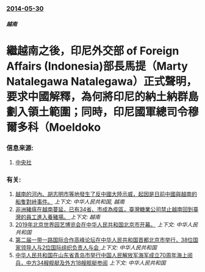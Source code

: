 ### [2014-05-30](/news/2014/05/30/index.md)

##### 越南
# 繼越南之後，印尼外交部 of Foreign Affairs (Indonesia)部長馬提（Marty Natalegawa Natalegawa）正式聲明，要求中國解釋，為何將印尼的納土納群島劃入領土範圍；同時，印尼國軍總司令穆爾多科（Moeldoko 




### 信息来源:

1. [中央社](http://www.cna.com.tw/news/aopl/201405300219-1.aspx)

### 有关:

1. [ 越南的河內、胡志明市等地發生了反中國大陸示威，起因是日前中國與越南的船隻對峙事件。](/news/2014/05/11/越南的河內-胡志明市等地發生了反中國大陸示威-起因是日前中國與越南的船隻對峙事件.md) _上下文: 中华人民共和国, 越南_
2. [非洲豬瘟在越南蔓延，已有34省、市成為疫區，臺灣糖業公司禁止越南回到臺灣的員工進入養豬場。 ](/news/2019/05/18/非洲豬瘟在越南蔓延-已有34省-市成為疫區-臺灣糖業公司禁止越南回到臺灣的員工進入養豬場.md) _上下文: 越南_
3. [2019年北京世界园艺博览会在中华人民共和国北京市开幕。](/news/2019/04/29/2019年北京世界园艺博览会在中华人民共和国北京市开幕.md) _上下文: 中华人民共和国_
4. [第二届一带一路国际合作高峰论坛在中华人民共和国首都北京市举行，38位国家领导人与2位国际组织负责人与会 ](/news/2019/04/25/第二届一带一路国际合作高峰论坛在中华人民共和国首都北京市举行-38位国家领导人与2位国际组织负责人与会.md) _上下文: 中华人民共和国_
5. [中华人民共和国在山东省青岛市举行中国人民解放军海军成立70周年海上阅兵，中方34艘舰艇及外方18艘舰艇参阅](/news/2019/04/23/中华人民共和国在山东省青岛市举行中国人民解放军海军成立70周年海上阅兵-中方34艘舰艇及外方18艘舰艇参阅.md) _上下文: 中华人民共和国_
